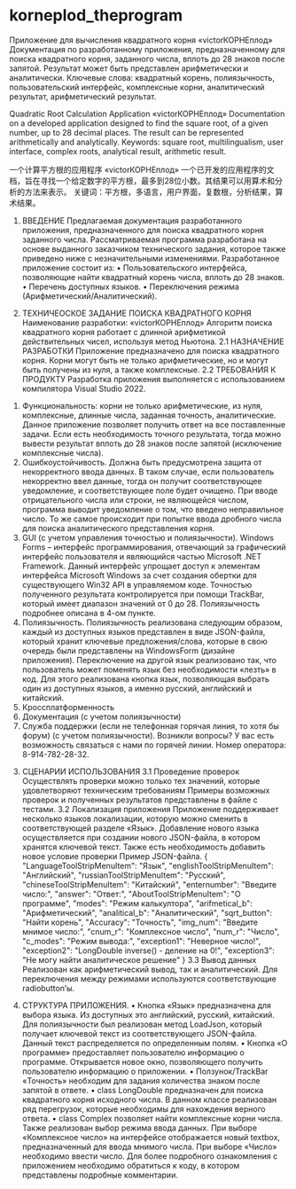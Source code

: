 # korneplod_theprogram
 Приложение для вычисления квадратного корня
 «victorКОРНЕплод»
Документация по разработанному приложения, предназначенному для поиска квадратного корня, заданного числа, вплоть до 28 знаков после запятой. Результат может быть представлен арифметически и аналитически.
Ключевые слова: квадратный корень, полиязычность, пользовательский интерфейс, комплексные корни, аналитический результат, арифметический результат.

Quadratic Root Calculation Application
«victorКОРНЕплод»
Documentation on a developed application designed to find the square root, of a given number, up to 28 decimal places. The result can be represented arithmetically and analytically.
Keywords: square root, multilingualism, user interface, complex roots, analytical result, arithmetic result.

一个计算平方根的应用程序
«victorКОРНЕплод»
一个已开发的应用程序的文档，旨在寻找一个给定数字的平方根，最多到28位小数。其结果可以用算术和分析的方法来表示。
关键词：平方根，多语言，用户界面，复数根，分析结果，算术结果。

1.	ВВЕДЕНИЕ
Предлагаемая документация разработанного приложения, предназначенного для поиска квадратного корня заданного числа.
Рассматриваемая программа разработана на основе выданного заказчиком технического задания, которое также приведено ниже с незначительными изменениями.
Разработанное приложение состоит из:
•	Пользовательского интерфейса, позволяющие найти квадратный корень числа, вплоть до 28 знаков.
•	Перечень доступных языков.
•	Переключения режима (Арифметический/Аналитический).
 

2.	ТЕХНИЧЕОСКОЕ ЗАДАНИЕ ПОИСКА КВАДРАТНОГО КОРНЯ
Наименование разработки: «victorКОРНЕплод»
Алгоритм поиска квадратного корня работает с длинной арифметикой действительных чисел, используя метод Ньютона.
2.1	НАЗНАЧЕНИЕ РАЗРАБОТКИ
Приложение предназначено для поиска квадратного корня. Корни могут быть не только арифметические, но и могут быть получены из нуля, а также комплексные.
2.2	ТРЕБОВАНИЯ К ПРОДУКТУ
Разработка приложения выполняется с использованием компилятора Visual Studio 2022.
1)	Функциональность: корни не только арифметические, из нуля, комплексные, длинные числа, заданная точность, аналитические.
Данное приложение позволяет получить ответ на все поставленные задачи. Если есть необходимость точного результата, тогда можно вывести результат вплоть до 28 знаков после запятой (исключение комплексные числа).
2)	Ошибкоустойчивость.
Должна быть предусмотрена защита от некорректного ввода данных. В таком случае, если пользователь некорректно ввел данные, тогда он получит соответствующее уведомление, и соответствующее поле будет очищено. При вводе отрицательного числа или строки, не являющейся числом, программа выводит уведомление о том, что введено неправильное число. То же самое происходит при попытке ввода дробного числа для поиска аналитического представления корня.
3)	GUI (с учетом управления точностью и полиязычности).
Windows Forms – интерфейс программирования, отвечающий за графический интерфейс пользователя и являющийся частью Microsoft .NET Framework. Данный интерфейс упрощает доступ к элементам интерфейса Microsoft Windows за счет создания обертки для существующего Win32 API в управляемом коде.
Точностью полученного результата контролируется при помощи TrackBar, который имеет диапазон значений от 0 до 28.
Полиязычность подробнее описана в 4-ом пункте.
4)	Полиязычность.
Полиязычность реализована следующим образом, каждый из доступных языков представлен в виде JSON-файла, который хранит ключевые предложения/слова, которые в свою очередь были представлены на WindowsForm (дизайне приложения). 
Переключение на другой язык реализовано так, что пользователь может поменять язык без необходимости «лезть» в код. Для этого реализована кнопка язык, позволяющая выбрать один из доступных языков, а именно русский, английский и китайский. 
5)	Кроссплатформенность
6)	Документация (с учетом полиязычности)
7)	Служба поддержки (если не телефонная горячая линия, то хотя бы форум) (с учетом полиязычности).
Возникли вопросы? У вас есть возможность связаться с нами по горячей линии. Номер оператора: 8-914-782-28-32.
3.	СЦЕНАРИИ ИСПОЛЬЗОВАНИЯ
3.1	Проведение проверок
Осуществлять проверки можно только тех значений, которые удовлетворяют техническим требованиям
Примеры возможных проверок и полученных результатов представлены в файле с тестами.
3.2	Локализация приложения
Приложение поддерживает несколько языков локализации, которую можно сменить в соответствующей разделе «Язык».  Добавление нового языка осуществляется при создании нового JSON-файла, в котором хранятся ключевой текст. Также есть необходимость добавить новое условие проверки
Пример JSON-файла.
{
"LanguageToolStripMenuItem": "Язык",
"englishToolStripMenuItem": "Английский",
"russianToolStripMenuItem": "Русский",
"chineseToolStripMenuItem": "Китайский",
"enternumber": "Введите число:",
"answer": "Ответ:",
"AboutToolStripMenuItem": "О программе",
"modes": "Режим калькултора",
"arifmetical_b": "Арифметический",
"analitical_b": "Аналитический",
"sqrt_button": "Найти корень",
"Accuracy": "Точность",
"img_num": "Введите мнимое число:",
"cnum_r": "Комплексное число",
"num_r": "Число",
"c_modes": "Режим вывода:",
"exception1": "Неверное число!",
"exception2": "LongDouble inverse() - деление на 0!",
"exception3": "Не могу найти аналитическое решение"
}
3.3	Вывод данных
Реализован как арифметический вывод, так и аналитический. Для переключения между режимами используются соответствующие radiobutton’ы.


4.	СТРУКТУРА ПРИЛОЖЕНИЯ.
•	Кнопка «Язык» предназначена для выбора языка. Из доступных это английский, русский, китайский. Для полиязычности был реализован метод LoadJson, который получает ключевой текст из соответствующего JSON-файла. Данный текст распределяется по определенным полям. 
•	Кнопка «О программе» предоставляет пользователю информацию о программе. Открывается новое окно, позволяющего получить пользователю информацию о приложении.
•	Ползунок/TrackBar «Точность» необходим для задания количества знаком после запятой в ответе.
•	сlass LongDouble предназначен для поиска квадратного корня исходного числа. В данном классе реализован ряд перегрузок, которые необходимы для нахождения верного ответа. 
•	сlass Complex позволяет найти комплексные корни числа. Также реализован выбор режима ввода данных. При выборе «Комплексное число» на интерфейсе отображается новый textbox, предназначенный для ввода мнимого числа. При выборе «Число» необходимо ввести число.
Для более подробного ознакомления с приложением необходимо обратиться к коду, в котором представлены подробные комментарии.
